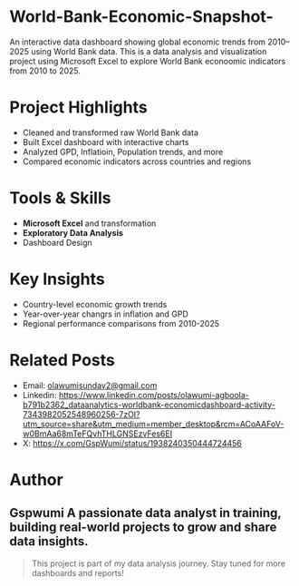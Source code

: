 # World-Bank-Economic-Snapshot-
An interactive data dashboard showing global economic trends from 2010–2025 using World Bank data.
This is a data analysis and visualization project using Microsoft Excel to explore World Bank econoomic indicators from 2010 to 2025.
# Project Highlights
- Cleaned and transformed raw World Bank data
- Built Excel dashboard with interactive charts
- Analyzed GPD, Inflatioin, Population trends, and more
- Compared economic indicators across countries and regions
# Tools & Skills
- **Microsoft Excel** and transformation
- **Exploratory Data Analysis**
- Dashboard Design
# Key Insights
- Country-level economic growth trends
- Year-over-year changrs in inflation and GPD
- Regional performance comparisons from 2010-2025
# Related Posts
- Email: olawumisunday2@gmail.com
- Linkedin: https://www.linkedin.com/posts/olawumi-agboola-b791b2362_dataanalytics-worldbank-economicdashboard-activity-7343982052548960256-7zOI?utm_source=share&utm_medium=member_desktop&rcm=ACoAAFoV-w0BmAa68mTeFQvhTHLGNSEzvFes6EI
- X: https://x.com/GspWumi/status/1938240350444724456
# Author
**Gspwumi**
A passionate data analyst in training, building real-world projects to grow and share data insights.
------
> This project is part of my data analysis journey. Stay tuned for more dashboards and reports!
